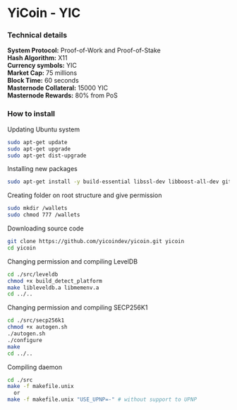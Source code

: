 
# YiCoin - YIC


### Technical details

 **System Protocol:** Proof-of-Work and Proof-of-Stake<br>
 **Hash Algorithm:** X11<br>
 **Currency symbols:** YIC<br>
 **Market Cap:** 75 millions<br>
 **Block Time:** 60 seconds<br>
 **Masternode Collateral:** 15000 YIC<br>
 **Masternode Rewards:** 80% from PoS<br>



### How to install

Updating Ubuntu system
```sh
sudo apt-get update
sudo apt-get upgrade
sudo apt-get dist-upgrade
```

Installing new packages
```sh
sudo apt-get install -y build-essential libssl-dev libboost-all-dev git libdb5.3++-dev libminiupnpc-dev screen
```

Creating folder on root structure and give permission
```sh
sudo mkdir /wallets
sudo chmod 777 /wallets
```

Downloading source code
```sh
git clone https://github.com/yicoindev/yicoin.git yicoin
cd yicoin
```

Changing permission and compiling LevelDB
```sh
cd ./src/leveldb
chmod +x build_detect_platform
make libleveldb.a libmemenv.a
cd ../..
```

Changing permission and compiling SECP256K1
```sh
cd ./src/secp256k1
chmod +x autogen.sh
./autogen.sh
./configure
make
cd ../..
```

Compiling daemon
```sh
cd ./src
make -f makefile.unix
  or
make -f makefile.unix "USE_UPNP=-" # without support to UPNP
```

